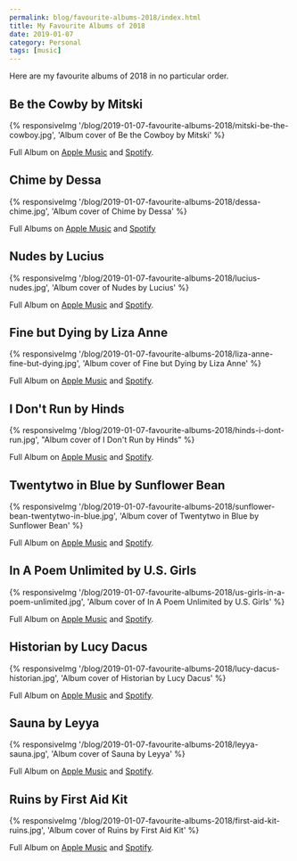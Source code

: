 ```yaml
---
permalink: blog/favourite-albums-2018/index.html
title: My Favourite Albums of 2018
date: 2019-01-07
category: Personal
tags: [music]
---
```


Here are my favourite albums of 2018 in no particular order.

## Be the Cowby by Mitski

{% responsiveImg '/blog/2019-01-07-favourite-albums-2018/mitski-be-the-cowboy.jpg', 'Album cover of Be the Cowboy by Mitski' %}

Full Album on [Apple Music](https://itunes.apple.com/at/album/be-the-cowboy/1373892692?l=en) and [Spotify](https://open.spotify.com/album/653wRjqO0GOZPQPcXpeAXD).

## Chime by Dessa

{% responsiveImg '/blog/2019-01-07-favourite-albums-2018/dessa-chime.jpg', 'Album cover of Chime by Dessa' %}

Full Albums on [Apple Music](https://itunes.apple.com/at/album/chime/1322884136?l=en) and [Spotify](https://open.spotify.com/album/1etfft6WKY1vsqz3apooRv)

## Nudes by Lucius

{% responsiveImg '/blog/2019-01-07-favourite-albums-2018/lucius-nudes.jpg', 'Album cover of Nudes by Lucius' %}

Full Album on [Apple Music](https://itunes.apple.com/at/album/nudes/1325910627?l=en) and [Spotify](https://open.spotify.com/album/4CJOeZrzjHBiLXEusekD5y).

## Fine but Dying by Liza Anne

{% responsiveImg '/blog/2019-01-07-favourite-albums-2018/liza-anne-fine-but-dying.jpg', 'Album cover of Fine but Dying by Liza Anne' %}

Full Album on [Apple Music](https://itunes.apple.com/at/album/fine-but-dying/1311631752?l=en) and [Spotify](https://open.spotify.com/album/6ELuMj5lPWzmvHhi3YeIOp).

## I Don't Run by Hinds

{% responsiveImg '/blog/2019-01-07-favourite-albums-2018/hinds-i-dont-run.jpg', "Album cover of I Don't Run by Hinds" %}

Full Album on [Apple Music](https://itunes.apple.com/at/album/i-dont-run/1326887526?l=en) and [Spotify](https://open.spotify.com/album/5Cx9K3B2kOjSvAC23ADh3X).

## Twentytwo in Blue by Sunflower Bean

{% responsiveImg '/blog/2019-01-07-favourite-albums-2018/sunflower-bean-twentytwo-in-blue.jpg', 'Album cover of Twentytwo in Blue by Sunflower Bean' %}

Full Album on [Apple Music](https://itunes.apple.com/at/album/twentytwo-in-blue/1326887949?l=en) and [Spotify](https://open.spotify.com/album/0Ucku0CR3r5DRYc0KFdNAh).

## In A Poem Unlimited by U.S. Girls

{% responsiveImg '/blog/2019-01-07-favourite-albums-2018/us-girls-in-a-poem-unlimited.jpg', 'Album cover of In A Poem Unlimited by U.S. Girls' %}

Full Album on [Apple Music](https://itunes.apple.com/at/album/in-a-poem-unlimited/1311639242?l=en) and [Spotify](https://open.spotify.com/album/5mcuyVRQmrRlfFqDDfJI1q).

## Historian by Lucy Dacus

{% responsiveImg '/blog/2019-01-07-favourite-albums-2018/lucy-dacus-historian.jpg', 'Album cover of Historian by Lucy Dacus' %}

Full Album on [Apple Music](https://itunes.apple.com/at/album/historian/1316844364?l=en) and [Spotify](https://open.spotify.com/album/01GO03odsNlNLtvNETukWT).

## Sauna by Leyya

{% responsiveImg '/blog/2019-01-07-favourite-albums-2018/leyya-sauna.jpg', 'Album cover of Sauna by Leyya' %}

Full Album on [Apple Music](https://itunes.apple.com/at/album/sauna/1299087134?l=en) and [Spotify](https://open.spotify.com/album/03jizn8UHjDpaHeADxYtPK).

## Ruins by First Aid Kit

{% responsiveImg '/blog/2019-01-07-favourite-albums-2018/first-aid-kit-ruins.jpg', 'Album cover of Ruins by First Aid Kit' %}

Full Album on [Apple Music](https://itunes.apple.com/at/album/ruins/1298785869?l=en) and [Spotify](https://open.spotify.com/album/5l2Ts5Hd4BN2O28rZksznR).
